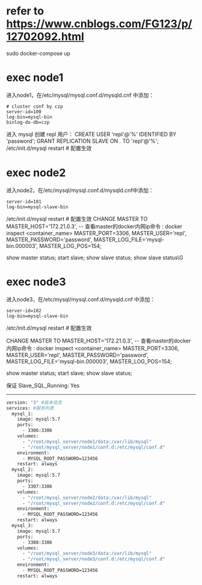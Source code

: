 # refer to https://www.cnblogs.com/FG123/p/12702092.html

sudo docker-compose up

# exec node1
进入node1，在/etc/mysql/mysql.conf.d/mysqld.cnf 中添加：
```
# cluster conf by czp
server-id=100
log-bin=mysql-bin
binlog-do-db=czp
```
进入 mysql 创建 repl 用户：
CREATE USER 'repl'@'%' IDENTIFIED BY 'password';
GRANT REPLICATION SLAVE ON *.* TO 'repl'@'%';
/etc/init.d/mysql restart # 配置生效

# exec node2
进入node2，在/etc/mysql/mysql.conf.d/mysqld.cnf中添加：
```
server-id=101
log-bin=mysql-slave-bin
```
/etc/init.d/mysql restart # 配置生效
CHANGE MASTER TO
MASTER_HOST='172.21.0.3', -- 查看master的docker内网ip命令 : docker inspect  <container_name>
MASTER_PORT=3306,
MASTER_USER='repl',
MASTER_PASSWORD='password',
MASTER_LOG_FILE='mysql-bin.000003',
MASTER_LOG_POS=154;

show master status;
start slave;
show slave status;
show slave status\G

# exec node3
进入node3，在/etc/mysql/mysql.conf.d/mysqld.cnf 中添加：
```
server-id=102
log-bin=mysql-slave-bin
```
/etc/init.d/mysql restart # 配置生效

CHANGE MASTER TO
MASTER_HOST='172.21.0.3', -- 查看master的docker内网ip命令 : docker inspect  <container_name>
MASTER_PORT=3306,
MASTER_USER='repl',
MASTER_PASSWORD='password',
MASTER_LOG_FILE='mysql-bin.000003',
MASTER_LOG_POS=154;

show master status;
start slave;
show slave status;


保证 Slave_SQL_Running: Yes


---
```Dockerfile
version: "3" #版本信息
services: #服务列表
  mysql_1:
    image: mysql:5.7
    ports:
      - 3306:3306
    volumes:
      - "/root/mysql_server/node1/data:/var/lib/mysql"
      - "/root/mysql_server/node1/conf.d:/etc/mysql/conf.d"
    environment:
      - MYSQL_ROOT_PASSWORD=123456
    restart: always
  mysql_2:
    image: mysql:5.7
    ports:
      - 3307:3306
    volumes:
      - "/root/mysql_server/node2/data:/var/lib/mysql"
      - "/root/mysql_server/node2/conf.d:/etc/mysql/conf.d"
    environment:
      - MYSQL_ROOT_PASSWORD=123456
    restart: always
  mysql_3:
    image: mysql:5.7
    ports:
      - 3308:3306
    volumes:
      - "/root/mysql_server/node3/data:/var/lib/mysql"
      - "/root/mysql_server/node3/conf.d:/etc/mysql/conf.d"
    environment:
      - MYSQL_ROOT_PASSWORD=123456
    restart: always
```
